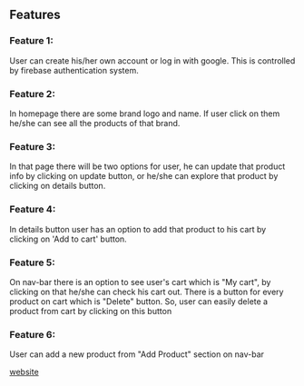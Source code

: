 ## Features

### Feature 1: 
User can create his/her own account or log in with google. This is controlled by firebase authentication system.  

### Feature 2:
In homepage there are some brand logo and name. If user click on them he/she can see all the products of that brand.

### Feature 3:
In that page there will be two options for user, he can update that product info by clicking on update button, or he/she can explore that product by clicking on details button.  

### Feature 4:
In details button user has an option to add that product to his cart by clicking on 'Add to cart' button.

### Feature 5:
On nav-bar there is an option to see user's cart which is "My cart", by clicking on that he/she can check his cart out. There is a button for every product on cart which is "Delete" button. So, user can easily delete a product from cart by clicking on this button

### Feature 6:
User can add a new product from "Add Product" section on nav-bar


[website](https://brand-website-31e2e.web.app/)


